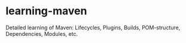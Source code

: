 # learning-maven

Detailed learning of Maven: Lifecycles, Plugins, Builds, POM-structure, Dependencies, Modules, etc.
